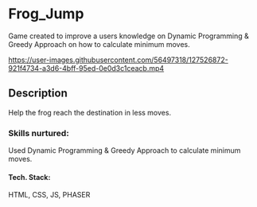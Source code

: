 # Frog_Jump
Game created to improve a users knowledge on Dynamic Programming &amp; Greedy Approach on how to calculate minimum moves.

https://user-images.githubusercontent.com/56497318/127526872-921f4734-a3d6-4bff-95ed-0e0d3c1ceacb.mp4

## Description
Help the frog reach the destination in less moves.

### Skills nurtured:
Used Dynamic Programming & Greedy Approach to calculate minimum moves.

#### Tech. Stack:
HTML, CSS, JS, PHASER
